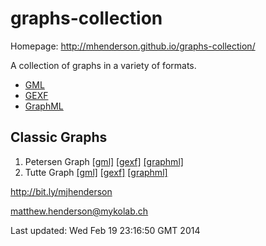 graphs-collection
=================

Homepage: http://mhenderson.github.io/graphs-collection/

A collection of graphs in a variety of formats.

* [GML](http://graphml.graphdrawing.org/)
* [GEXF](http://www.fim.uni-passau.de/en/fim/faculty/chairs/theoretische-informatik/projects.html)
* [GraphML](http://gexf.net/format/)

Classic Graphs
--------------

1. Petersen Graph
[[gml]](Classic/Petersen/petersen.gml)
[[gexf]](Classic/Petersen/petersen.gexf)
[[graphml]](Classic/Petersen/petersen.graphml)
2. Tutte Graph
[[gml]](Classic/Tutte/tutte.gml)
[[gexf]](Classic/Tutte/tutte.gexf)
[[graphml]](Classic/Tutte/tutte.graphml)

http://bit.ly/mjhenderson

matthew.henderson@mykolab.ch

Last updated: Wed Feb 19 23:16:50 GMT 2014

